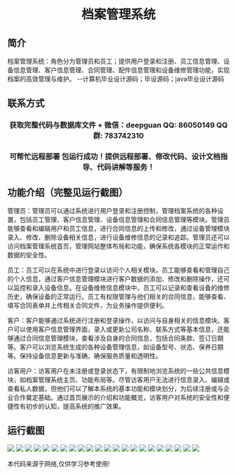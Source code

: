 <p><h1 align="center">档案管理系统</h1></p>

## 简介
档案管理系统：角色分为管理员和员工；提供用户登录和注册、员工信息管理、设备信息管理、客户信息管理、合同管理、配件信息管理和设备维修管理功能，实现档案的高效管理与维护。    --计算机毕业设计源码；毕设源码；java毕业设计源码


## 联系方式
<p><h3 align="center">获取完整代码与数据库文件 + 微信：deepguan QQ: 86050149 QQ群: 783742310</h3></p>
<p><h3 align="center">可帮忙远程部署 包运行成功！提供远程部署、修改代码、设计文档指导、代码讲解等服务！</h3></p>

## 功能介绍（完整见运行截图）
管理员：管理员可以通过系统进行用户登录和注册控制，管理档案系统的各种设置，包括员工管理、客户信息管理、设备信息管理和合同信息管理等模块。管理员能够查看和编辑用户和员工信息，进行合同信息的上传和修改，通过设备管理模块录入、修改、删除设备相关信息，进行设备维修信息的记录和追踪。管理员还可以访问档案管理系统首页，管理网站整体布局和功能，确保系统各模块的正常运作和数据的安全性。

员工：员工可以在系统中进行登录以访问个人相关模块。员工能够查看和管理自己的个人信息，通过客户信息管理模块进行客户数据的添加、修改和删除操作，还可以监控和录入设备信息。在设备维修信息模块中，员工可以记录和查看设备的维修历史，确保设备的正常运行。员工有权限管理与他们相关的合同信息，能够查看、填写合同表单并上传相关合同文件，为业务操作提供便利。

客户：客户能够通过系统进行注册和登录操作，以访问与自身相关的信息模块。客户可以使用客户信息管理界面，录入或更新公司名称、联系方式等基本信息，还能够通过合同信息管理模块，查看涉及自身的合同信息，包括合同条款、签订日期等。客户可以浏览系统生成的各种设备管理信息，如设备型号、状态、保养日期等。保持设备信息更新与准确，确保服务质量和透明性。

访客用户：访客用户在未注册或登录状态下，有限制地浏览系统的一些公共信息模块，如档案管理系统主页、功能布局等。尽管访客用户无法进行信息录入、编辑或查看私人数据，但他们可以了解本系统的基本功能和模块划分，为后续注册或与企业合作奠定基础。通过首页展示的介绍和功能概览，访客用户对系统的安全性和便捷性有初步的认知，提高系统的推广效果。


## 运行截图
![](https://bs-1329754181.cos.ap-shanghai.myqcloud.com/spring/FileManagementSystem/img/001.jpg)
![](https://bs-1329754181.cos.ap-shanghai.myqcloud.com/spring/FileManagementSystem/img/002.jpg)
![](https://bs-1329754181.cos.ap-shanghai.myqcloud.com/spring/FileManagementSystem/img/003.jpg)
![](https://bs-1329754181.cos.ap-shanghai.myqcloud.com/spring/FileManagementSystem/img/004.jpg)
![](https://bs-1329754181.cos.ap-shanghai.myqcloud.com/spring/FileManagementSystem/img/005.jpg)
![](https://bs-1329754181.cos.ap-shanghai.myqcloud.com/spring/FileManagementSystem/img/006.jpg)
![](https://bs-1329754181.cos.ap-shanghai.myqcloud.com/spring/FileManagementSystem/img/007.jpg)
![](https://bs-1329754181.cos.ap-shanghai.myqcloud.com/spring/FileManagementSystem/img/008.jpg)
![](https://bs-1329754181.cos.ap-shanghai.myqcloud.com/spring/FileManagementSystem/img/009.jpg)
![](https://bs-1329754181.cos.ap-shanghai.myqcloud.com/spring/FileManagementSystem/img/010.jpg)
![](https://bs-1329754181.cos.ap-shanghai.myqcloud.com/spring/FileManagementSystem/img/011.jpg)
![](https://bs-1329754181.cos.ap-shanghai.myqcloud.com/spring/FileManagementSystem/img/012.jpg)
![](https://bs-1329754181.cos.ap-shanghai.myqcloud.com/spring/FileManagementSystem/img/013.jpg)
![](https://bs-1329754181.cos.ap-shanghai.myqcloud.com/spring/FileManagementSystem/img/014.jpg)
![](https://bs-1329754181.cos.ap-shanghai.myqcloud.com/spring/FileManagementSystem/img/015.jpg)
![](https://bs-1329754181.cos.ap-shanghai.myqcloud.com/spring/FileManagementSystem/img/016.jpg)
![](https://bs-1329754181.cos.ap-shanghai.myqcloud.com/spring/FileManagementSystem/img/017.jpg)
![](https://bs-1329754181.cos.ap-shanghai.myqcloud.com/spring/FileManagementSystem/img/018.jpg)
![](https://bs-1329754181.cos.ap-shanghai.myqcloud.com/spring/FileManagementSystem/img/019.jpg)
![](https://bs-1329754181.cos.ap-shanghai.myqcloud.com/spring/FileManagementSystem/img/020.jpg)
![](https://bs-1329754181.cos.ap-shanghai.myqcloud.com/spring/FileManagementSystem/img/021.jpg)
![](https://bs-1329754181.cos.ap-shanghai.myqcloud.com/spring/FileManagementSystem/img/022.jpg)

<p>本代码来源于网络,仅供学习参考使用!</p>
